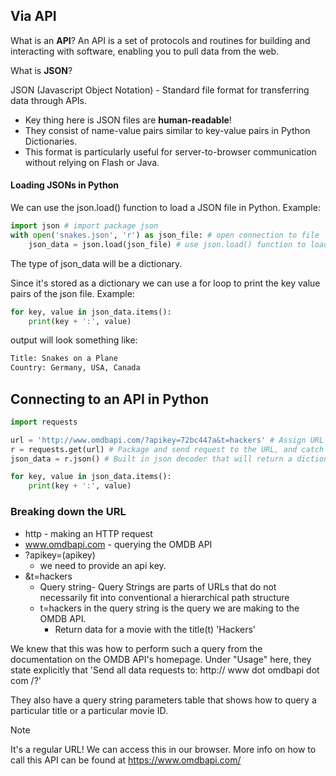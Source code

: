 ## Via API

What is an **API**?
An API is a set of protocols and routines for building and interacting with software, enabling you to pull data from the web.

What is **JSON**?

JSON (Javascript Object Notation) - Standard file format for transferring data through APIs.

- Key thing here is JSON files are **human-readable**! 
- They consist of name-value pairs similar to key-value pairs in Python Dictionaries.
- This format is particularly useful for server-to-browser communication without relying on Flash or Java.

#### Loading JSONs in Python

We can use the json.load() function to load a JSON file in Python.
Example:

```python
import json # import package json
with open('snakes.json', 'r') as json_file: # open connection to file
	json_data = json.load(json_file) # use json.load() function to load json file
```

The type of json_data will be a dictionary.

Since it's stored as a dictionary we can use a for loop to print the key value pairs of the json file.
Example:

```python
for key, value in json_data.items():
	print(key + ':', value)
```

output will look something like:

```python
Title: Snakes on a Plane
Country: Germany, USA, Canada
```

## Connecting to an API in Python

```python
import requests 

url = 'http://www.omdbapi.com/?apikey=72bc447a&t=hackers' # Assign URL
r = requests.get(url) # Package and send request to the URL, and catch the   response in one line of code thanks to requests
json_data = r.json() # Built in json decoder that will return a dictionary

for key, value in json_data.items():
	print(key + ':', value)
```

### Breaking down the URL

- http - making an HTTP request
- www.omdbapi.com - querying the OMDB API
- ?apikey=(apikey)
	- we need to provide an api key.
- &t=hackers
	- Query string- Query Strings are parts of URLs that do not necessarily fit into conventional a hierarchical path structure
	- t=hackers in the query string is the query we are making to the OMDB API.
		- Return data for a movie with the title(t) 'Hackers'

We knew that this was how to perform such a query from the documentation on the OMDB API's homepage. Under "Usage" here, they state explicitly that 'Send all data requests to: http:// www dot omdbapi dot com /?'

They also have a query string parameters table that shows how to query a particular title or a particular movie ID.

> [!NOTE]
> It's a regular URL! We can access this in our browser.
> More info on how to call this API can be found at https://www.omdbapi.com/

